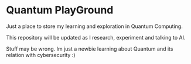 # Quantum PlayGround
Just a place to store my learning and exploration in Quantum Computing.
<p>This repository will be updated as I research, experiment and talking to AI.
<p>Stuff may be wrong. Im just a newbie learning about Quantum and its relation with cybersecurity :)
